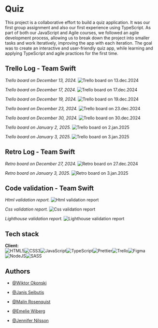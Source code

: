 # Quiz

This project is a collaborative effort to build a quiz application. It was our first group assignment and also our first experience using TypeScript. As part of both our JavaScript and Agile courses, we followed an agile development process, allowing us to break down the project into smaller tasks and work iteratively, improving the app with each iteration. The goal was to create an interactive and user-friendly quiz app, while learning and applying TypeScript and agile practices for the first time.

## Trello Log - Team Swift

_Trello board on December 13, 2024._ ![Trello board on 13.dec.2024](./public/trello-logs/first-sprint.png)

_Trello board on December 17, 2024._ ![Trello board on 17.dec.2024](./public/trello-logs/swift-group-log-17-dec.jpeg)

_Trello board on December 19, 2024._ ![Trello board on 19.dec.2024](./public/trello-logs/swift-group-log-19.png)

_Trello board on December 23, 2024._ ![Trello board on 23.dec.2024](./public/trello-logs/swift-group-log-23-dec.jpg)

_Trello board on December 30, 2024._ ![Trello board on 30.dec.2024](./public/trello-logs/swift-group-log-30-dec.png)

_Trello board on January 2, 2025._ ![Trello board on 2.jan.2025](./public/trello-logs/swift-group-log-2-jan.png)

_Trello board on January 3, 2025._ ![Trello board on 3.jan.2025](./public/trello-logs/swift-group-log-3-jan.png)

## Retro Log - Team Swift

_Retro board on December 27, 2024._ ![Retro board on 27.dec.2024](./public/retro-logs/swift-grout-retro-27-dec.jpg)

_Retro board on January 3, 2025._ ![Retro board on 3.jan.2025](./public/retro-logs/swift-group-retro-3-jan.png)

## Code validation - Team Swift

_Html validation report._ ![Html validation report](./public/validation-reports/html-report.jpeg)

_Css validation report._ ![Css validation report](./public/validation-reports/css-report.jpeg)

_Lighthouse validation report._ ![Lighthouse validation report](./public/validation-reports/lighthouse-report.jpeg)

## Tech stack

**Client:** <br>![HTML5](https://img.shields.io/badge/html5-%23E34F26.svg?style=for-the-badge&logo=html5&logoColor=white)![CSS3](https://img.shields.io/badge/css3-%231572B6.svg?style=for-the-badge&logo=css3&logoColor=white)![JavaScript](https://img.shields.io/badge/javascript-%23323330.svg?style=for-the-badge&logo=javascript&logoColor=%23F7DF1E)![TypeScript](https://img.shields.io/badge/typescript-%23007ACC.svg?style=for-the-badge&logo=typescript&logoColor=white)![Prettier](https://img.shields.io/badge/prettier-%23F7B93E.svg?style=for-the-badge&logo=prettier&logoColor=black)![Trello](https://img.shields.io/badge/Trello-%23026AA7.svg?style=for-the-badge&logo=Trello&logoColor=white)![Figma](https://img.shields.io/badge/figma-%23F24E1E.svg?style=for-the-badge&logo=figma&logoColor=white)![NodeJS](https://img.shields.io/badge/node.js-6DA55F?style=for-the-badge&logo=node.js&logoColor=white)![SASS](https://img.shields.io/badge/SASS-hotpink.svg?style=for-the-badge&logo=SASS&logoColor=white)

## Authors

- [@Wiktor Okonski](https://github.com/PotoVic)

- [@Janis Seibutis](https://github.com/JanisSeibutis)

- [@Malin Rosenquist](https://github.com/MalinRosenquist)

- [@Emelie Wiberg](https://github.com/Erm0es)

- [@Jennifer Nilsson](https://github.com/ynnxj)
